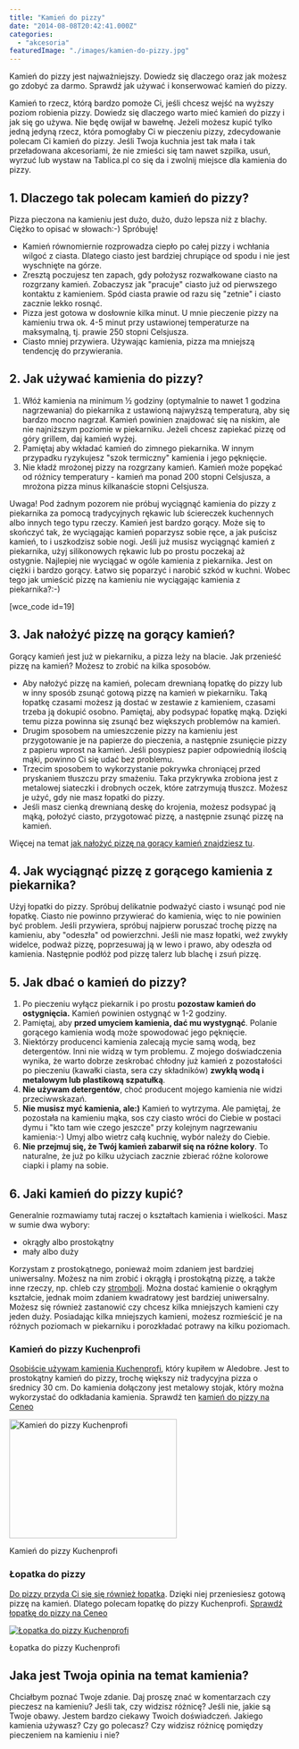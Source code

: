 ```yaml
---
title: "Kamień do pizzy"
date: "2014-08-08T20:42:41.000Z"
categories: 
  - "akcesoria"
featuredImage: "./images/kamien-do-pizzy.jpg"
---
```


Kamień do pizzy jest najważniejszy. Dowiedz się dlaczego oraz jak możesz go zdobyć za darmo. Sprawdź jak używać i konserwować kamień do pizzy.

Kamień to rzecz, którą bardzo pomoże Ci, jeśli chcesz wejść na wyższy poziom robienia pizzy. Dowiedz się dlaczego warto mieć kamień do pizzy i jak się go używa. Nie będę owijał w bawełnę. Jeżeli możesz kupić tylko jedną jedyną rzecz, która pomogłaby Ci w pieczeniu pizzy, zdecydowanie polecam Ci kamień do pizzy. Jeśli Twoja kuchnia jest tak mała i tak przeładowana akcesoriami, że nie zmieści się tam nawet szpilka, usuń, wyrzuć lub wystaw na Tablica.pl co się da i zwolnij miejsce dla kamienia do pizzy.

## 1\. Dlaczego tak polecam kamień do pizzy?

Pizza pieczona na kamieniu jest dużo, dużo, dużo lepsza niż z blachy. Ciężko to opisać w słowach:-) Spróbuję!

- Kamień równomiernie rozprowadza ciepło po całej pizzy i wchłania wilgoć z ciasta. Dlatego ciasto jest bardziej chrupiące od spodu i nie jest wyschnięte na górze.
- Zresztą poczujesz ten zapach, gdy położysz rozwałkowane ciasto na rozgrzany kamień. Zobaczysz jak "pracuje" ciasto już od pierwszego kontaktu z kamieniem. Spód ciasta prawie od razu się "zetnie" i ciasto zacznie lekko rosnąć.
- Pizza jest gotowa w dosłownie kilka minut. U mnie pieczenie pizzy na kamieniu trwa ok. 4-5 minut przy ustawionej temperaturze na maksymalną, tj. prawie 250 stopni Celsjusza.
- Ciasto mniej przywiera. Używając kamienia, pizza ma mniejszą tendencję do przywierania.

## 2\. Jak używać kamienia do pizzy?

1. Włóż kamienia na minimum ½ godziny (optymalnie to nawet 1 godzina nagrzewania) do piekarnika z ustawioną najwyższą temperaturą, aby się bardzo mocno nagrzał. Kamień powinien znajdować się na niskim, ale nie najniższym poziomie w piekarniku. Jeżeli chcesz zapiekać pizzę od góry grillem, daj kamień wyżej.
2. Pamiętaj aby wkładać kamień do zimnego piekarnika. W innym przypadku ryzykujesz "szok termiczny" kamienia i jego pęknięcie.
3. Nie kładź mrożonej pizzy na rozgrzany kamień. Kamień może popękać od różnicy temperatury - kamień ma ponad 200 stopni Celsjusza, a mrożona pizza minus kilkanaście stopni Celsjusza.

Uwaga! Pod żadnym pozorem nie próbuj wyciągnąć kamienia do pizzy z piekarnika za pomocą tradycyjnych rękawic lub ściereczek kuchennych albo innych tego typu rzeczy. Kamień jest bardzo gorący. Może się to skończyć tak, że wyciągając kamień poparzysz sobie ręce, a jak puścisz kamień, to i uszkodzisz sobie nogi. Jeśli już musisz wyciągnąć kamień z piekarnika, użyj silikonowych rękawic lub po prostu poczekaj aż ostygnie. Najlepiej nie wyciągać w ogóle kamienia z piekarnika. Jest on ciężki i bardzo gorący. Łatwo się poparzyć i narobić szkód w kuchni. Wobec tego jak umieścić pizzę na kamieniu nie wyciągając kamienia z piekarnika?:-)

\[wce\_code id=19\]

## 3\. Jak nałożyć pizzę na gorący kamień?

Gorący kamień jest już w piekarniku, a pizza leży na blacie. Jak przenieść pizzę na kamień? Możesz to zrobić na kilka sposobów.

- Aby nałożyć pizzę na kamień, polecam drewnianą łopatkę do pizzy lub w inny sposób zsunąć gotową pizzę na kamień w piekarniku. Taką łopatkę czasami możesz ją dostać w zestawie z kamieniem, czasami trzeba ją dokupić osobno. Pamiętaj, aby podsypać łopatkę mąką. Dzięki temu pizza powinna się zsunąć bez większych problemów na kamień.
- Drugim sposobem na umieszczenie pizzy na kamieniu jest przygotowanie je na papierze do pieczenia, a następnie zsunięcie pizzy z papieru wprost na kamień. Jeśli posypiesz papier odpowiednią ilością mąki, powinno Ci się udać bez problemu.
- Trzecim sposobem to wykorzystanie pokrywka chroniącej przed pryskaniem tłuszczu przy smażeniu. Taka przykrywka zrobiona jest z metalowej siateczki i drobnych oczek, które zatrzymują tłuszcz. Możesz je użyć, gdy nie masz łopatki do pizzy.
- Jeśli masz cienką drewnianą deskę do krojenia, możesz podsypać ją mąką, położyć ciasto, przygotować pizzę, a następnie zsunąć pizzę na kamień.

Więcej na temat <a title="Jak wkładać pizzę na gorący kamień?" href="/jak-wkladac-pizze-na-goracy-kamien/">jak nałożyć pizzę na gorący kamień znajdziesz tu</a>.

## 4\. Jak wyciągnąć pizzę z gorącego kamienia z piekarnika?

Użyj łopatki do pizzy. Spróbuj delikatnie podważyć ciasto i wsunąć pod nie łopatkę. Ciasto nie powinno przywierać do kamienia, więc to nie powinien być problem. Jeśli przywiera, spróbuj najpierw poruszać trochę pizzę na kamieniu, aby "odeszła" od powierzchni. Jeśli nie masz łopatki, weź zwykły widelce, podważ pizzę, poprzesuwaj ją w lewo i prawo, aby odeszła od kamienia. Następnie podłóż pod pizzę talerz lub blachę i zsuń pizzę.

## 5\. Jak dbać o kamień do pizzy?

1. Po pieczeniu wyłącz piekarnik i po prostu **pozostaw kamień do ostygnięcia.** Kamień powinien ostygnąć w 1-2 godziny.
2. Pamiętaj, aby **przed umyciem kamienia, dać mu wystygnąć**. Polanie gorącego kamienia wodą może spowodować jego pęknięcie.
3. Niektórzy producenci kamienia zalecają mycie samą wodą, bez detergentów. Inni nie widzą w tym problemu. Z mojego doświadczenia wynika, że warto dobrze zeskrobać chłodny już kamień z pozostałości po pieczeniu (kawałki ciasta, sera czy składników) **zwykłą wodą i metalowym lub plastikową szpatułką**.
4. **Nie używam detergentów**, choć producent mojego kamienia nie widzi przeciwwskazań.
5. **Nie musisz myć kamienia, ale:)** Kamień to wytrzyma. Ale pamiętaj, że pozostała na kamieniu mąka, sos czy ciasto wróci do Ciebie w postaci dymu i "kto tam wie czego jeszcze" przy kolejnym nagrzewaniu kamienia:-) Umyj albo wietrz całą kuchnię, wybór należy do Ciebie.
6. **Nie przejmuj się, że Twój kamień zabarwił się na różne kolory**. To naturalne, że już po kilku użyciach zacznie zbierać różne kolorowe ciapki i plamy na sobie.

## 6\. Jaki kamień do pizzy kupić?

Generalnie rozmawiamy tutaj raczej o kształtach kamienia i wielkości. Masz w sumie dwa wybory:

- okrągły albo prostokątny
- mały albo duży

Korzystam z prostokątnego, ponieważ moim zdaniem jest bardziej uniwersalny. Możesz na nim zrobić i okrągłą i prostokątną pizzę, a także inne rzeczy, np. chleb czy <a title="Stromboli z szynką parmeńską i bazylią, czyli rolada z pizzy" href="/stromboli-czyli-rolada-z-pizzy-2/">stromboli</a>. Można dostać kamienie o okrągłym kształcie, jednak moim zdaniem kwadratowy jest bardziej uniwersalny. Możesz się również zastanowić czy chcesz kilka mniejszych kamieni czy jeden duży. Posiadając kilka mniejszych kamieni, możesz rozmieścić je na różnych poziomach w piekarniku i porozkładać potrawy na kilku poziomach.

### Kamień do pizzy Kuchenprofi

<a href="/kamien-kuchenprofi-ceneo" target="_blank" rel="noopener noreferrer">Osobiście używam kamienia Kuchenprofi</a>, który kupiłem w Aledobre. Jest to prostokątny kamień do pizzy, trochę większy niż tradycyjna pizza o średnicy 30 cm. Do kamienia dołączony jest metalowy stojak, który można wykorzystać do odkładania kamienia. Sprawdź ten <a href="/kamien-kuchenprofi-ceneo" target="_blank" rel="noopener noreferrer">kamień do pizzy na Ceneo</a>

<a href="/kamien-kuchenprofi-ceneo"><img class="wp-image-141 size-medium" src="./images/kamien-do-pizzy-kuchenprofi-e1418493256807-300x213.jpg" alt="Kamień do pizzy Kuchenprofi" width="300" height="213"></a>

Kamień do pizzy Kuchenprofi

### Łopatka do pizzy

[Do pizzy przyda Ci się się również łopatka](http://www.ceneo.pl/10200823#cid=7705&pid=5958). Dzięki niej przeniesiesz gotową pizzę na kamień. Dlatego polecam łopatkę do pizzy Kuchenprofi. [Sprawdź łopatkę do pizzy na Ceneo](http://www.ceneo.pl/10200823#cid=7705&pid=5958)

[![Łopatka do pizzy Kuchenprofi](./images/lopatka-do-pizzy-kuchenprofi-e1418493322969-300x195.jpg)](http://www.ceneo.pl/10200823#cid=7705&pid=5958)

Łopatka do pizzy Kuchenprofi

## Jaka jest Twoja opinia na temat kamienia?

Chciałbym poznać Twoje zdanie. Daj proszę znać w komentarzach czy pieczesz na kamieniu? Jeśli tak, czy widzisz różnicę? Jeśli nie, jakie są Twoje obawy. Jestem bardzo ciekawy Twoich doświadczeń. Jakiego kamienia używasz? Czy go polecasz? Czy widzisz różnicę pomiędzy pieczeniem na kamieniu i nie?
